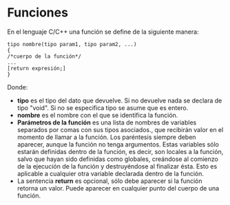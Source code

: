# Funciones
En el lenguaje C/C++ una función se define de la siguiente manera:
```
tipo nombre(tipo param1, tipo param2, ...)
{
/*cuerpo de la función*/
...
[return expresión;]
}
```
Donde:
- **tipo** es el tipo del dato que devuelve. Si no devuelve nada se declara de tipo "void". Si no se especifica tipo se asume que es entero.
- **nombre** es el nombre con el que se identifica la función.
- **Parámetros de la función** es una lista de nombres de variables separados por comas con sus tipos asociados., que recibirán valor en el momento de llamar a la función. Los paréntesis siempre deben aparecer, aunque la función no tenga argumentos. Estas variables sólo estarán definidas dentro de la función, es decir, son locales a la función, salvo que hayan sido definidas como globales, creándose al comienzo de la ejecución de la función y destruyéndose al finalizar ésta. Esto es aplicable a cualquier otra variable declarada dentro de la función.
- La sentencia **return** es opcional, sólo debe aparecer si la función retorna un valor. Puede aparecer en cualquier punto del cuerpo de una función.